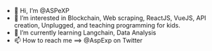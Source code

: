 - 👋 Hi, I’m @ASPeXP
- 👀 I’m interested in Blockchain, Web scraping, ReactJS, VueJS, API creation, Unplugged, and teaching programming for kids.
- 🌱 I’m currently learning Langchain, Data Analysis
- 📫 How to reach me ==> @AspExp on Twitter

<!---
ASPeXP/ASPeXP is a ✨ special ✨ repository because its `README.md` (this file) appears on your GitHub profile.
You can click the Preview link to take a look at your changes.
--->
